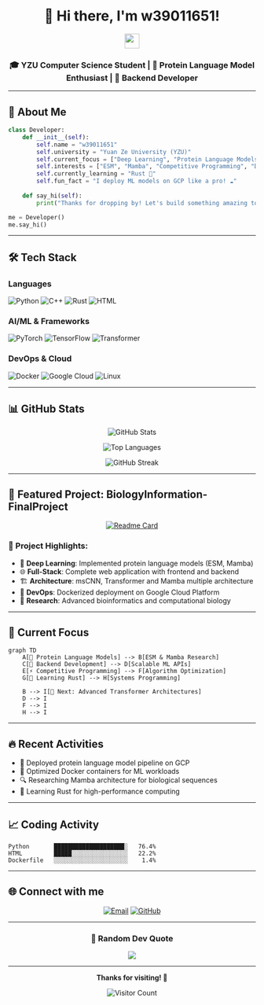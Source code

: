 <div align="center">

# 👋 Hi there, I'm w39011651!

<img src="https://media.giphy.com/media/hvRJCLFzcasrR4ia7z/giphy.gif" width="30px"/>

### 🎓 YZU Computer Science Student | 🧬 Protein Language Model Enthusiast | 🚀 Backend Developer

</div>

---

## 🤖 About Me

```python
class Developer:
    def __init__(self):
        self.name = "w39011651"
        self.university = "Yuan Ze University (YZU)"
        self.current_focus = ["Deep Learning", "Protein Language Models", "Backend Development"]
        self.interests = ["ESM", "Mamba", "Competitive Programming", "Docker"]
        self.currently_learning = "Rust 🦀"
        self.fun_fact = "I deploy ML models on GCP like a pro! ☁️"
    
    def say_hi(self):
        print("Thanks for dropping by! Let's build something amazing together! 🚀")

me = Developer()
me.say_hi()
```

---

## 🛠️ Tech Stack

### Languages
![Python](https://img.shields.io/badge/Python-3776AB?style=for-the-badge&logo=python&logoColor=white)
![C++](https://img.shields.io/badge/C%2B%2B-00599C?style=for-the-badge&logo=c%2B%2B&logoColor=white)
![Rust](https://img.shields.io/badge/Rust-000000?style=for-the-badge&logo=rust&logoColor=white)
![HTML](https://img.shields.io/badge/HTML5-E34F26?style=for-the-badge&logo=html5&logoColor=white)

### AI/ML & Frameworks
![PyTorch](https://img.shields.io/badge/PyTorch-EE4C2C?style=for-the-badge&logo=pytorch&logoColor=white)
![TensorFlow](https://img.shields.io/badge/TensorFlow-FF6F00?style=for-the-badge&logo=tensorflow&logoColor=white)
![Transformer](https://img.shields.io/badge/🤗_Transformers-FFD21E?style=for-the-badge)

### DevOps & Cloud
![Docker](https://img.shields.io/badge/Docker-2496ED?style=for-the-badge&logo=docker&logoColor=white)
![Google Cloud](https://img.shields.io/badge/Google_Cloud-4285F4?style=for-the-badge&logo=google-cloud&logoColor=white)
![Linux](https://img.shields.io/badge/Linux-FCC624?style=for-the-badge&logo=linux&logoColor=black)

---

## 📊 GitHub Stats

<div align="center">
  
![GitHub Stats](https://github-readme-stats.vercel.app/api?username=w39011651&show_icons=true&theme=radical&hide_border=true&count_private=true)

![Top Languages](https://github-readme-stats.vercel.app/api/top-langs/?username=w39011651&layout=compact&theme=radical&hide_border=true)

![GitHub Streak](https://github-readme-streak-stats.herokuapp.com/?user=w39011651&theme=radical&hide_border=true)

</div>

---

## 🧬 Featured Project: BiologyInformation-FinalProject

<div align="center">
  
[![Readme Card](https://github-readme-stats.vercel.app/api/pin/?username=w39011651&repo=BiologyInformation-FinalProject&theme=radical&hide_border=true)](https://github.com/w39011651/BiologyInformation-FinalProject)

</div>

### 🎯 Project Highlights:
- 🧠 **Deep Learning**: Implemented protein language models (ESM, Mamba)
- 🌐 **Full-Stack**: Complete web application with frontend and backend
- 🏗️ **Architecture**: msCNN, Transformer and Mamba multiple architecture
- 🐳 **DevOps**: Dockerized deployment on Google Cloud Platform
- 🔬 **Research**: Advanced bioinformatics and computational biology

---

## 🎯 Current Focus

```mermaid
graph TD
    A[🧬 Protein Language Models] --> B[ESM & Mamba Research]
    C[🚀 Backend Development] --> D[Scalable ML APIs]
    E[⚡ Competitive Programming] --> F[Algorithm Optimization]
    G[🦀 Learning Rust] --> H[Systems Programming]
    
    B --> I[🎯 Next: Advanced Transformer Architectures]
    D --> I
    F --> I
    H --> I
```

---

## 🔥 Recent Activities

<!--START_SECTION:activity-->
- 🧬 Deployed protein language model pipeline on GCP
- 🐳 Optimized Docker containers for ML workloads  
- 🔍 Researching Mamba architecture for biological sequences
- 🦀 Learning Rust for high-performance computing
<!--END_SECTION:activity-->

---

## 📈 Coding Activity

<!--START_SECTION:waka-->
```text
Python       ████████████████████░   76.4%
HTML         █████░░░░░░░░░░░░░░░░   22.2%
Dockerfile   ░░░░░░░░░░░░░░░░░░░░░    1.4%
```
<!--END_SECTION:waka-->

---

## 🌐 Connect with me

<div align="center">

[![Email](https://img.shields.io/badge/Email-D14836?style=for-the-badge&logo=gmail&logoColor=white)](mailto:alter39011651@gmail.com)
[![GitHub](https://img.shields.io/badge/GitHub-100000?style=for-the-badge&logo=github&logoColor=white)](https://github.com/w39011651)

</div>

---

<div align="center">

### 💭 Random Dev Quote

![](https://quotes-github-readme.vercel.app/api?type=horizontal&theme=radical)

---

**Thanks for visiting! 🚀**

![Visitor Count](https://profile-counter.glitch.me/w39011651/count.svg)

</div>
